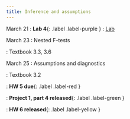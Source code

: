 ```yaml
---
title: Inference and assumptions
---
```


March 21
: **Lab 4**{: .label .label-purple } 
  : [Lab](https://sta112-s22.github.io/labs/lab_4.html)

March 23
: Nested F-tests

: Textbook 3.3, 3.6

March 25
: Assumptions and diagnostics

: Textbook 3.2

: **HW 5 due**{: .label .label-red }

: **Project 1, part 4 released**{: .label .label-green }

: **HW 6 released**{: .label .label-yellow }